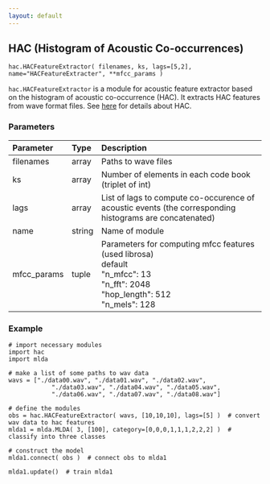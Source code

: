 ```yaml
---
layout: default
---
```

## HAC (Histogram of Acoustic Co-occurrences)

```
hac.HACFeatureExtractor( filenames, ks, lags=[5,2], name="HACFeatureExtracter", **mfcc_params )
```

`hac.HACFeatureExtractor` is a module for acoustic feature extractor based on the histogram of acoustic co-occurrence (HAC).
It extracts HAC features from wave format files.
See [here](https://www.isca-speech.org/archive/interspeech_2008/i08_2554.html) for details about HAC.


### Parameters

| Parameter | Type | Description |
|:----------|:-----|:------------|
| filenames | array | Paths to wave files |
| ks        | array | Number of elements in each code book (triplet of int) |
| lags      | array | List of lags to compute co-occurence of acoustic events (the corresponding histograms are concatenated) |
| name      | string | Name of module |
|mfcc_params| tuple | Parameters for computing mfcc features (used librosa)<br>default<br>"n_mfcc": 13<br>"n_fft": 2048<br>"hop_length": 512<br>"n_mels": 128 |


### Example

```
# import necessary modules
import hac
import mlda

# make a list of some paths to wav data
wavs = ["./data00.wav", "./data01.wav", "./data02.wav",
            "./data03.wav", "./data04.wav", "./data05.wav",
            "./data06.wav", "./data07.wav", "./data08.wav"]

# define the modules
obs = hac.HACFeatureExtractor( wavs, [10,10,10], lags=[5] )  # convert wav data to hac features
mlda1 = mlda.MLDA( 3, [100], category=[0,0,0,1,1,1,2,2,2] )  # classify into three classes

# construct the model
mlda1.connect( obs )  # connect obs to mlda1

mlda1.update()  # train mlda1
```

